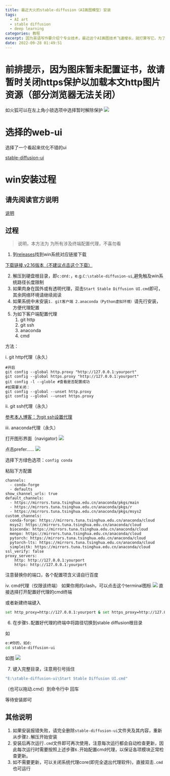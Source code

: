 ```yaml
---
title: 最近大火的stable-diffusion（AI画图模型）安装
tags:
  - AI art
  - stable diffusion
  - deep learning
categories: 教程
excerpt: 因为英语写作要介绍个专业技术，最近这个AI画图技术飞速增长，就打算写它。为了更好了解，于是在本地跑了一下。本篇介绍win安装踩坑
date: 2022-09-28 01:49:51
---
```


# 前排提示，因为图床暂未配置证书，故请暂时关闭https保护以加载本文http图片资源（部分浏览器无法关闭）
如火狐可以在左上角小锁选项中选择暂时解除保护
![](http://euserver.1314171.xyz/i/2022/09/28/633337411418d.png)

# 选择的web-ui
选择了一个看起来优化不错的ui

[stable-diffusion-ui](https://github.com/cmdr2/stable-diffusion-ui)

# win安装过程
## 请先阅读官方说明
[说明](https://github.com/cmdr2/stable-diffusion-ui#installation)
## 过程
> 说明，本方法为 为所有涉及终端配置代理，不喜勿看
1. 到[releases](https://github.com/cmdr2/stable-diffusion-ui/releases)找到win系统对应链接下载

[下载链接,v2.16版本（不建议点击这个下载）](https://github.com/cmdr2/stable-diffusion-ui/releases/download/v2.16/stable-diffusion-ui-win64.zip)

2. 解压到硬盘根目录，即`c:`or`d:`，e.g.`C:\stable-diffusion-ui`,避免触及win系统路径长度限制
3. 如果肉身在国外或有透明代理，双击`Start Stable Diffusion UI.cmd`即可，其余网络环境请继续阅读
4. 如果系统中未安装`1. git客户端 2.anaconda（Python虚拟环境）`请先行安装，方便代理配置
5. 为如下客户端配置代理 
    1. git http 
    2. git ssh
    3. anaconda
    4. cmd

方法：

i. git http代理（永久）
```git
#开启
git config --global http.proxy "http://127.0.0.1:yourport"
git config --global https.proxy "http://127.0.0.1:yourport"
git config -l --globle #查看是否配置成功
#如需要关闭：
git config --global --unset http.proxy
git config --global --unset https.proxy
```
ii. git ssh代理（永久）

[参考本人博客：为git ssh设置代理](https://blog.1314171.xyz/post/220511ssh-connect-to-ssh-github.html)

iii. anaconda代理（永久）

打开图形界面（navigator)
![](http://euserver.1314171.xyz/i/2022/09/28/633332fc05410.png)

点击prefer……
![](http://euserver.1314171.xyz/i/2022/09/28/6333335e6cd0a.png)

选择下方绿色选项：`config conda`

粘贴下方配置
```
channels:
  - conda-forge
  - defaults
show_channel_urls: true
default_channels:
  - https://mirrors.tuna.tsinghua.edu.cn/anaconda/pkgs/main
  - https://mirrors.tuna.tsinghua.edu.cn/anaconda/pkgs/r
  - https://mirrors.tuna.tsinghua.edu.cn/anaconda/pkgs/msys2
custom_channels:
  conda-forge: https://mirrors.tuna.tsinghua.edu.cn/anaconda/cloud
  msys2: https://mirrors.tuna.tsinghua.edu.cn/anaconda/cloud
  bioconda: https://mirrors.tuna.tsinghua.edu.cn/anaconda/cloud
  menpo: https://mirrors.tuna.tsinghua.edu.cn/anaconda/cloud
  pytorch: https://mirrors.tuna.tsinghua.edu.cn/anaconda/cloud
  pytorch-lts: https://mirrors.tuna.tsinghua.edu.cn/anaconda/cloud
  simpleitk: https://mirrors.tuna.tsinghua.edu.cn/anaconda/cloud
ssl_verify: false
proxy_servers:
    http: http://127.0.0.1:yourport
    https: http://127.0.0.1:yourport
```
注意替换你的端口，各个配置项含义请自行百度

iv. cmd代理（仅限该终端）
如果你用的clash，可以点击这个terminal图标
![](http://euserver.1314171.xyz/i/2022/09/28/6333343deb9c8.png)
直接选择打开配置好代理的cmd终端

或者新建终端键入
```bash
set http_proxy=http://127.0.0.1:yourport & set https_proxy=http://127.0.0.1:yourport
```

6. 在步骤`5.`配置好代理的终端中将路径切换到stable diffusion根目录

如
```bash
e:#你的，如d:
cd stable-diffusion-ui
```
如图
![](http://euserver.1314171.xyz/i/2022/09/28/6333357693588.png)

7. 键入完整目录，注意用引号括住
```bash
"E:\stable-diffusion-ui\Start Stable Diffusion UI.cmd"
```
（也可以拖动.cmd）到命令行中
回车

等待安装即可
## 其他说明
1. 如果安装报错失败，请完全删除`stable-diffusion-ui`文件夹及其内容，重新从步骤`2.`解压开始安装
2. 安装后再次运行`.cmd`文件即可再次使用，注意每次运行都会自动检查更新，因此每次运行时需要按照上述步骤`6.`开始配置cmd代理，以保证各项模块正常检查更新。
3. 如不需要更新，可以关闭系统代理core(即完全退出代理软件)，直接双击`.cmd`也可运行
